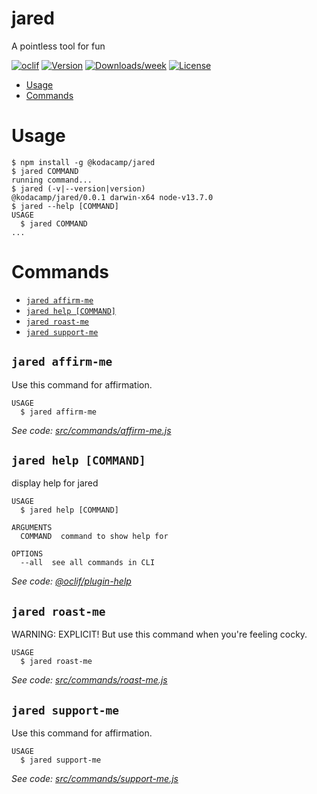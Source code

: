 jared
=====

A pointless tool for fun

[![oclif](https://img.shields.io/badge/cli-oclif-brightgreen.svg)](https://oclif.io)
[![Version](https://img.shields.io/npm/v/jared.svg)](https://npmjs.org/package/jared)
[![Downloads/week](https://img.shields.io/npm/dw/jared.svg)](https://npmjs.org/package/jared)
[![License](https://img.shields.io/npm/l/jared.svg)](https://github.com/jaobrown/jared-cli/blob/master/package.json)

<!-- toc -->
* [Usage](#usage)
* [Commands](#commands)
<!-- tocstop -->
# Usage
<!-- usage -->
```sh-session
$ npm install -g @kodacamp/jared
$ jared COMMAND
running command...
$ jared (-v|--version|version)
@kodacamp/jared/0.0.1 darwin-x64 node-v13.7.0
$ jared --help [COMMAND]
USAGE
  $ jared COMMAND
...
```
<!-- usagestop -->
# Commands
<!-- commands -->
* [`jared affirm-me`](#jared-affirm-me)
* [`jared help [COMMAND]`](#jared-help-command)
* [`jared roast-me`](#jared-roast-me)
* [`jared support-me`](#jared-support-me)

## `jared affirm-me`

Use this command for affirmation.

```
USAGE
  $ jared affirm-me
```

_See code: [src/commands/affirm-me.js](https://github.com/jaobrown/jared-cli/blob/v0.0.1/src/commands/affirm-me.js)_

## `jared help [COMMAND]`

display help for jared

```
USAGE
  $ jared help [COMMAND]

ARGUMENTS
  COMMAND  command to show help for

OPTIONS
  --all  see all commands in CLI
```

_See code: [@oclif/plugin-help](https://github.com/oclif/plugin-help/blob/v3.2.0/src/commands/help.ts)_

## `jared roast-me`

WARNING: EXPLICIT! But use this command when you're feeling cocky.

```
USAGE
  $ jared roast-me
```

_See code: [src/commands/roast-me.js](https://github.com/jaobrown/jared-cli/blob/v0.0.1/src/commands/roast-me.js)_

## `jared support-me`

Use this command for affirmation.

```
USAGE
  $ jared support-me
```

_See code: [src/commands/support-me.js](https://github.com/jaobrown/jared-cli/blob/v0.0.1/src/commands/support-me.js)_
<!-- commandsstop -->
